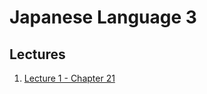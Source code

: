 
# Japanese Language 3

## Lectures

1. [Lecture 1 - Chapter 21]({{site.baseurl}}/2021-01-11-lecture-1-lesson-21/)